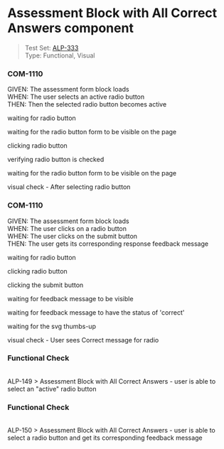 # Assessment Block with All Correct Answers component 

> Test Set: [ALP-333](https://everfi.atlassian.net/browse/ALP-333)\
Type: Functional, Visual     

<!-- include: cypress/integration/blacksmith/assessment_block_with_all_correct_answers.js -->

### COM-1110

GIVEN: The assessment form block loads\
WHEN: The user selects an active radio button\
THEN: Then the selected radio button becomes active

waiting for radio button

waiting for the radio button form to be visible on the page

clicking radio button

verifying radio button is checked

waiting for the radio button form to be visible on the page

visual check -  After selecting radio button

### COM-1110

GIVEN: The assessment form block loads\
WHEN: The user clicks on a radio button\
WHEN: The user clicks on the submit button\
THEN: The user gets its corresponding response feedback message

waiting for radio button

clicking radio button

clicking the submit button

waiting for feedback message to be visible

waiting for feedback message to have the status of 'correct'

waiting for the svg thumbs-up

visual check -  User sees Correct message for radio

### Functional Check

\
ALP-149 > Assessment Block with All Correct Answers - user is able to select an "active" radio button

### Functional Check

\
ALP-150 > Assessment Block with All Correct Answers - user is able to select a radio button and get its corresponding feedback message

<!-- /include: cypress/integration/blacksmith/assessment_block_with_all_correct_answers.js -->